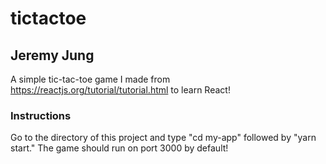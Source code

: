 # tictactoe
## Jeremy Jung

A simple tic-tac-toe game I made from https://reactjs.org/tutorial/tutorial.html to learn React! 

### Instructions
Go to the directory of this project and type "cd my-app" followed by "yarn start."
The game should run on port 3000 by default!
